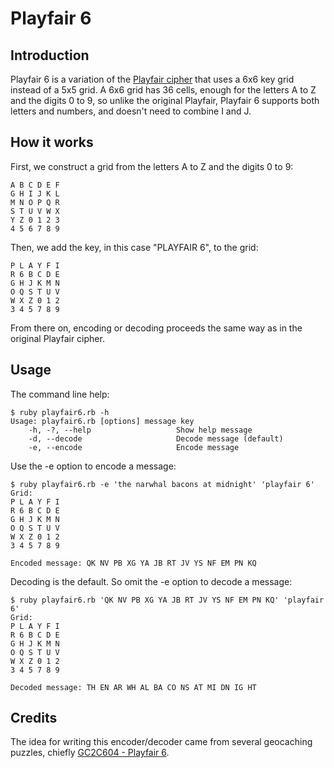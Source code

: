 # Playfair 6

## Introduction

Playfair 6 is a variation of the [Playfair
cipher](https://en.wikipedia.org/wiki/Playfair_cipher) that uses a 6x6 key grid
instead of a 5x5 grid. A 6x6 grid has 36 cells, enough for the letters A to Z
and the digits 0 to 9, so unlike the original Playfair, Playfair 6 supports
both letters and numbers, and doesn't need to combine I and J.

## How it works

First, we construct a grid from the letters A to Z and the digits 0 to 9:

    A B C D E F
    G H I J K L
    M N O P Q R
    S T U V W X
    Y Z 0 1 2 3
    4 5 6 7 8 9

Then, we add the key, in this case "PLAYFAIR 6", to the grid:

    P L A Y F I
    R 6 B C D E
    G H J K M N
    O Q S T U V
    W X Z 0 1 2
    3 4 5 7 8 9

From there on, encoding or decoding proceeds the same way as in the original
Playfair cipher.

## Usage

The command line help:

    $ ruby playfair6.rb -h
    Usage: playfair6.rb [options] message key
        -h, -?, --help                   Show help message
        -d, --decode                     Decode message (default)
        -e, --encode                     Encode message

Use the -e option to encode a message:

    $ ruby playfair6.rb -e 'the narwhal bacons at midnight' 'playfair 6'
    Grid:
    P L A Y F I
    R 6 B C D E
    G H J K M N
    O Q S T U V
    W X Z 0 1 2
    3 4 5 7 8 9

    Encoded message: QK NV PB XG YA JB RT JV YS NF EM PN KQ

Decoding is the default. So omit the -e option to decode a message:

    $ ruby playfair6.rb 'QK NV PB XG YA JB RT JV YS NF EM PN KQ' 'playfair 6'
    Grid:
    P L A Y F I
    R 6 B C D E
    G H J K M N
    O Q S T U V
    W X Z 0 1 2
    3 4 5 7 8 9

    Decoded message: TH EN AR WH AL BA CO NS AT MI DN IG HT

## Credits

The idea for writing this encoder/decoder came from several geocaching puzzles,
chiefly [GC2C604 - Playfair
6](https://www.geocaching.com/geocache/GC2C604_playfair-6).
